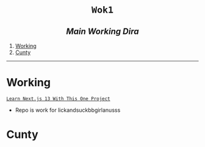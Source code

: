 
<h1 align="center"><code> Wok1 </code></h1>
<h2 align="center"><i> Main Working Dira </i></h1>

1. [Working](#working)
2. [Cunty](#cunty)

----

# Working 

[`Learn Next.js 13 With This One Project`](https://youtu.be/NgayZAuTgwM)
- Repo is work for lickandsuckbbgirlanusss 

# Cunty 
